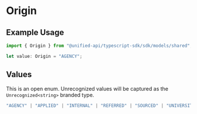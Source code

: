 # Origin

## Example Usage

```typescript
import { Origin } from "@unified-api/typescript-sdk/sdk/models/shared";

let value: Origin = "AGENCY";
```

## Values

This is an open enum. Unrecognized values will be captured as the `Unrecognized<string>` branded type.

```typescript
"AGENCY" | "APPLIED" | "INTERNAL" | "REFERRED" | "SOURCED" | "UNIVERSITY" | Unrecognized<string>
```
